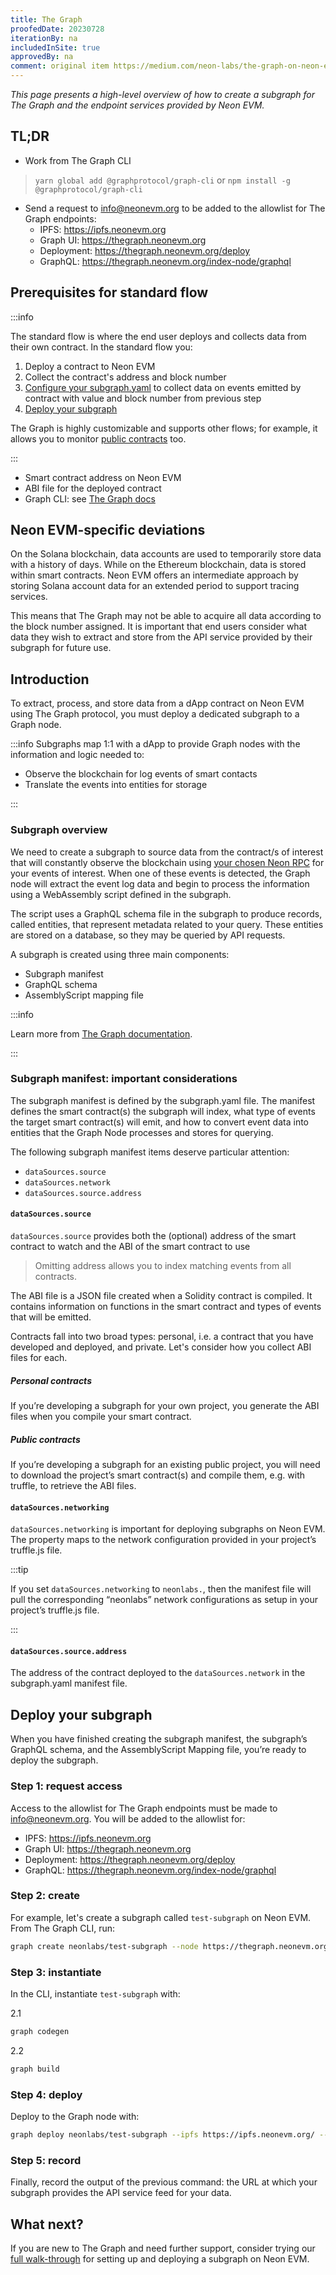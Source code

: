 ```yaml
---
title: The Graph
proofedDate: 20230728
iterationBy: na
includedInSite: true
approvedBy: na
comment: original item https://medium.com/neon-labs/the-graph-on-neon-evm-enabling-efficient-on-chain-dapp-data-querying-d5c73e3c6bb1 the examples repo has (out of date) full proxy local/Solana/Tracer/Indexer for Graph here https://github.com/neonlabsorg/examples/blob/main/the-graph-integration/README.md For the graph we will have separate RPC Endpoint not public 
---
```


*This page presents a high-level overview of how to create a subgraph for The Graph and the endpoint services provided by Neon EVM.*

## TL;DR

- Work from The Graph CLI

> `yarn global add @graphprotocol/graph-cli` or `npm install -g @graphprotocol/graph-cli`

- Send a request to info@neonevm.org to be added to the allowlist for The Graph endpoints:
    - IPFS: https://ipfs.neonevm.org
    - Graph UI: https://thegraph.neonevm.org
    - Deployment: https://thegraph.neonevm.org/deploy
    - GraphQL: https://thegraph.neonevm.org/index-node/graphql

## Prerequisites for standard flow

:::info 

The standard flow is where the end user deploys and collects data from their own contract. In the standard flow you: 

1. Deploy a contract to Neon EVM
2. Collect the contract's address and block number
3. [Configure your subgraph.yaml](#subgraph-overview) to collect data on events emitted by contract with value and block number from previous step
4. [Deploy your subgraph](#deploy-your-subgraph)

 The Graph is highly customizable and supports other flows; for example, it allows you to monitor [public contracts](#public-contracts) too. 

::: 

- Smart contract address on Neon EVM 
- ABI file for the deployed contract 
- Graph CLI: see [The Graph docs](https://thegraph.com/docs/en/cookbook/quick-start)

## Neon EVM-specific deviations

On the Solana blockchain, data accounts are used to temporarily store data with a history of days. While on the Ethereum blockchain, data is stored within smart contracts. Neon EVM offers an intermediate approach by storing Solana account data for an extended period to support tracing services.

This means that The Graph may not be able to acquire all data according to the block number assigned. It is important that end users consider what data they wish to extract and store from the API service provided by their subgraph for future use.

## Introduction

To extract, process, and store data from a dApp contract on Neon EVM using The Graph protocol, you must deploy a dedicated subgraph to a Graph node. 

:::info
Subgraphs map 1:1 with a dApp to provide Graph nodes with the information and logic needed to:
- Observe the blockchain for log events of smart contacts
- Translate the events into entities for storage

:::

### Subgraph overview

We need to create a subgraph to source data from the contract/s of interest that will constantly observe the blockchain using [your chosen Neon RPC](https://chainlist.org/?chain=245022926&testnets=true&search=Neon+EVM) for your events of interest. When one of these events is detected, the Graph node will extract the event log data and begin to process the information using a WebAssembly script defined in the subgraph.

The script uses a GraphQL schema file in the subgraph to produce records, called entities, that represent metadata related to your query. These entities are stored on a database, so they may be queried by API requests.

A subgraph is created using three main components: 
- Subgraph manifest
- GraphQL schema
- AssemblyScript mapping file


:::info

Learn more from [The Graph documentation](https://thegraph.com/docs/en/developing/creating-a-subgraph).

:::

### Subgraph manifest: important considerations

The subgraph manifest is defined by the subgraph.yaml file. The manifest defines the smart contract(s) the subgraph will index, what type of events the target smart contract(s) will emit, and how to convert event data into entities that the Graph Node processes and stores for querying.

The following subgraph manifest items deserve particular attention:

- `dataSources.source`
- `dataSources.network`
- `dataSources.source.address`

#### `dataSources.source`

`dataSources.source` provides both the (optional) address of the smart contract to watch and the ABI of the smart contract to use

> Omitting address allows you to index matching events from all contracts.

The ABI file is a JSON file created when a Solidity contract is compiled. It contains information on functions in the smart contract and types of events that will be emitted. 

Contracts fall into two broad types: personal, i.e. a contract that you have developed and deployed, and private. Let's consider how you collect ABI files for each.

##### Personal contracts

If you’re developing a subgraph for your own project, you generate the ABI files when you compile your smart contract.

##### Public contracts

If you’re developing a subgraph for an existing public project, you will need to download the project’s smart contract(s) and compile them, e.g. with truffle, to retrieve the ABI files.

#### `dataSources.networking`

`dataSources.networking` is important for deploying subgraphs on Neon EVM. The property maps to the network configuration provided in your project’s truffle.js file.

:::tip

If you set  `dataSources.networking` to `neonlabs.`, then the manifest file will pull the corresponding “neonlabs” network configurations as setup in your project’s truffle.js file. 

:::

#### `dataSources.source.address`

The address of the contract deployed to the `dataSources.network` in the subgraph.yaml manifest file. 

## Deploy your subgraph

When you have finished creating the subgraph manifest, the subgraph’s GraphQL schema, and the AssemblyScript Mapping file, you’re ready to deploy the subgraph.

### Step 1: request access

Access to the allowlist for The Graph endpoints must be made to info@neonevm.org. You will be added to the allowlist for:

- IPFS: https://ipfs.neonevm.org
- Graph UI: https://thegraph.neonevm.org
- Deployment: https://thegraph.neonevm.org/deploy
- GraphQL: https://thegraph.neonevm.org/index-node/graphql

### Step 2: create

For example, let's create a subgraph called `test-subgraph` on Neon EVM. From The Graph CLI, run:

```bash
graph create neonlabs/test-subgraph --node https://thegraph.neonevm.org/deploy/
```

### Step 3: instantiate 

In the CLI, instantiate `test-subgraph` with:

2.1 
```bash
graph codegen
```

2.2 
```bash
graph build
```

### Step 4: deploy

Deploy to the Graph node with:

```bash
graph deploy neonlabs/test-subgraph --ipfs https://ipfs.neonevm.org/ --node https://thegraph.neonevm.org/deploy/ --version-label="v0.0.1"
```

### Step 5: record

Finally, record the output of the previous command: the URL at which your subgraph provides the API service feed for your data.


## What next?

If you are new to The Graph and need further support, consider trying our [full walk-through](https://medium.com/neon-labs/the-graph-on-neon-evm-enabling-efficient-on-chain-dapp-data-querying-d5c73e3c6bb1) for setting up and deploying a subgraph on Neon EVM.


<!-- ## Gravity.sol overview

This overview discusses a simple Solidity smart contract called Gravity.sol. You can find the truffle project files [here](https://github.com/neonlabsorg/examples/tree/main/the-graph-integration).

Lets take a look at the contract we will use, paying particular attention to the events that it emits. Next we will consider the subgraph that listens to these events. 

Gravity.sol is a smart contract that links a blockchain address with a path to an image. It allows users to set avatars to their Ethereum/Neon EVM address. Each of these avatars are known as Gravatars. Gravatars include information such as owner, displayName, and imageUrl. The relationship between Gravatars and specific blockchain addresses are stored in an array.

Within Gravity.sol there are four functions that allow users to create, update, and retrieve Gravatars:

- `createGravatar`: on creation, `NewGravatar` event is emitted
- `getGravatar`
- `updateGravatarName`: on update, `UpdatedGravatar` event is emitted
- `updateGravatarImage`: on update, `UpdatedGravatar` event is emitted -->